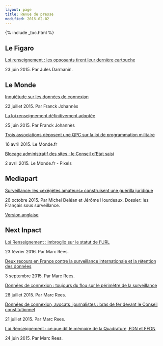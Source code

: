 ```yaml
---
layout: page
title: Revue de presse
modified: 2016-02-02
---
```


{% include _toc.html %}


## Le Figaro

[Loi renseignement : les opposants tirent leur dernière cartouche](http://www.lefigaro.fr/secteur/high-tech/2015/06/23/32001-20150623ARTFIG00268-loi-renseignement-les-opposants-tirent-leur-derniere-cartouche.php)

23 juin 2015. Par Jules Darmanin.

## Le Monde

[Inquiétude sur les données de connexion](http://www.lemonde.fr/societe/article/2015/07/22/inquietude-sur-les-donnees-de-connexion_4693599_3224.html)

22 juillet 2015. Par Franck Johannès

[La loi renseignement définitivement adoptée](http://www.lemonde.fr/societe/article/2015/06/25/la-loi-renseignement-definitivement-adoptee_4661553_3224.html)

25 juin 2015. Par Franck Johannès

[Trois associations déposent une QPC sur la loi de programmation militaire](http://www.lemonde.fr/pixels/article/2015/04/16/trois-associations-deposent-une-qpc-sur-la-loi-de-programmation-militaire_4616848_4408996.html)

16 avril 2015. Le Monde.fr

[Blocage administratif des sites : le Conseil d'Etat saisi](http://www.lemonde.fr/pixels/breve/2015/04/02/blocage-administratif-des-sites-le-conseil-d-etat-saisi_4607863_4408996.html)

2 avril 2015. Le Monde.fr - Pixels

## Mediapart

[Surveillance: les «exégètes amateurs» construisent une guérilla juridique](https://www.mediapart.fr/journal/france/261015/surveillance-les-exegetes-amateurs-construisent-une-guerilla-juridique)

26 octobre 2015. Par Michel Deléan et Jérôme Hourdeaux. Dossier: les
Français sous surveillance.

[Version anglaise](https://www.mediapart.fr/en/journal/france/291015/web-activists-debugging-frances-surveillance-laws)


## Next Inpact

[Loi Renseignement : imbroglio sur le statut de l'URL](http://www.nextinpact.com/news/98638-loi-renseignement-imbroglio-sur-statut-url.htm)

23 février 2016. Par Marc Rees.

[Deux recours en France contre la surveillance internationale et la rétention des données](http://www.nextinpact.com/news/96326-deux-recours-en-france-contre-surveillance-internationale-et-retention-donnees.htm)

3 septembre 2015. Par Marc Rees.

[Données de connexion : toujours du flou sur le périmètre de la surveillance](http://www.nextinpact.com/news/95966-donnees-connexion-toujours-flou-sur-perimetre-surveillance.htm)

28 juillet 2015. Par Marc Rees.


[Données de connexion, avocats, journalistes : bras de fer devant le Conseil constitutionnel](http://www.nextinpact.com/news/95852-donnees-connexion-avocats-journalistes-bras-fer-devant-conseil-constitutionnel.htm)

21 juillet 2015. Par Marc Rees.

[Loi Renseignement : ce que dit le mémoire de la Quadrature, FDN et FFDN](http://www.nextinpact.com/news/95538-loi-renseignement-ce-que-dit-memoire-quadrature-fdn-et-ffdn.htm)

24 juin 2015. Par Marc Rees.
